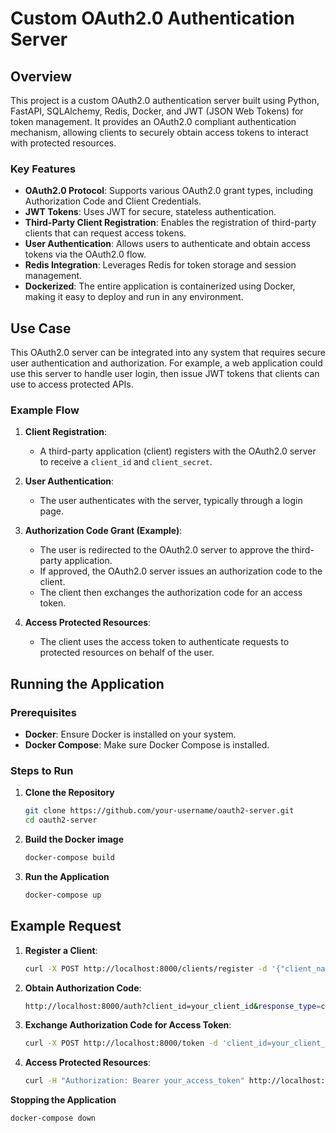 # Custom OAuth2.0 Authentication Server

## Overview

This project is a custom OAuth2.0 authentication server built using Python, FastAPI, SQLAlchemy, Redis, Docker, and JWT (JSON Web Tokens) for token management. It provides an OAuth2.0 compliant authentication mechanism, allowing clients to securely obtain access tokens to interact with protected resources.

### Key Features
- **OAuth2.0 Protocol**: Supports various OAuth2.0 grant types, including Authorization Code and Client Credentials.
- **JWT Tokens**: Uses JWT for secure, stateless authentication.
- **Third-Party Client Registration**: Enables the registration of third-party clients that can request access tokens.
- **User Authentication**: Allows users to authenticate and obtain access tokens via the OAuth2.0 flow.
- **Redis Integration**: Leverages Redis for token storage and session management.
- **Dockerized**: The entire application is containerized using Docker, making it easy to deploy and run in any environment.

## Use Case

This OAuth2.0 server can be integrated into any system that requires secure user authentication and authorization. For example, a web application could use this server to handle user login, then issue JWT tokens that clients can use to access protected APIs.

### Example Flow

1. **Client Registration**: 
   - A third-party application (client) registers with the OAuth2.0 server to receive a `client_id` and `client_secret`.

2. **User Authentication**: 
   - The user authenticates with the server, typically through a login page.

3. **Authorization Code Grant (Example)**:
   - The user is redirected to the OAuth2.0 server to approve the third-party application.
   - If approved, the OAuth2.0 server issues an authorization code to the client.
   - The client then exchanges the authorization code for an access token.

4. **Access Protected Resources**:
   - The client uses the access token to authenticate requests to protected resources on behalf of the user.

## Running the Application

### Prerequisites

- **Docker**: Ensure Docker is installed on your system.
- **Docker Compose**: Make sure Docker Compose is installed.

### Steps to Run

1. **Clone the Repository**

   ```bash
   git clone https://github.com/your-username/oauth2-server.git
   cd oauth2-server
2. **Build the Docker image**

    ```bash
    docker-compose build
3. **Run the Application**

    ```bash
    docker-compose up

## Example Request
1. **Register a Client**:

    ```bash
    curl -X POST http://localhost:8000/clients/register -d '{"client_name": "example_client"}'

2. **Obtain Authorization Code**:

    ```bash
    http://localhost:8000/auth?client_id=your_client_id&response_type=code&redirect_uri=http://localhost:8000/callback

3. **Exchange Authorization Code for Access Token**:

    ```bash
    curl -X POST http://localhost:8000/token -d 'client_id=your_client_id&client_secret=your_client_secret&code=your_authorization_code&grant_type=authorization_code'


4. **Access Protected Resources**:

    ```bash
    curl -H "Authorization: Bearer your_access_token" http://localhost:8000/protected-resource


**Stopping the Application**

    docker-compose down

